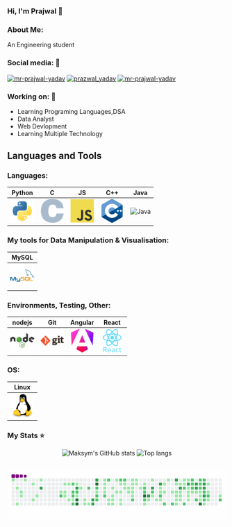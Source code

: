 ### Hi, I'm Prajwal 👋
  
### About Me:    
An Engineering student
   
### Social media: 📡    
<p align="left">
<a href="https://linkedin.com/in/mr-prajwal-yadav" target="blank"><img align="center" src="https://raw.githubusercontent.com/rahuldkjain/github-profile-readme-generator/master/src/images/icons/Social/linked-in-alt.svg" alt="mr-prajwal-yadav" height="30" width="40" /></a>
<a href="https://instagram.com/prazwal_yadav" target="blank"><img align="center" src="https://raw.githubusercontent.com/rahuldkjain/github-profile-readme-generator/master/src/images/icons/Social/instagram.svg" alt="prazwal_yadav" height="30" width="40" /></a>
<a href="https://x.com/MrPrajwalYadav/" target="blank"><img align="center" src="https://static.vecteezy.com/system/resources/previews/042/148/611/non_2x/new-twitter-x-logo-twitter-icon-x-social-media-icon-free-png.png" alt="mr-prajwal-yadav" height="50" width="50" /></a>
</p>





### Working on: 🚀

- Learning Programing Languages,DSA
- Data Analyst
- Web Devlopment
- Learning Multiple Technology


## Languages and Tools 
<div>

### Languages:
| Python | C | JS | C++ | Java |
|----------|----------|----------|-----|-----|
|  <img src="https://github.com/devicons/devicon/blob/master/icons/python/python-original.svg" title="Python"  alt="Python" width="55" height="55"/> |  <img src="https://github.com/devicons/devicon/blob/master/icons/c/c-original.svg" title="C"  alt="C" width="55" height="55"/> |  <img src="https://github.com/devicons/devicon/blob/master/icons/javascript/javascript-original.svg" title="JavaScript" alt="JavaScript" width="55" height="55"/> |  <img src="https://raw.githubusercontent.com/devicons/devicon/master/icons/cplusplus/cplusplus-original.svg" title="C++" alt="C++" width="55" height="55"/>|  <img src="https://1000logos.net/wp-content/uploads/2020/09/Java-Logo.png" title="Java" alt="Java" width="100" height="55"/>| 

  


### My tools for Data Manipulation & Visualisation:

| MySQL |
|----------|
|<img src="https://github.com/devicons/devicon/blob/master/icons/mysql/mysql-original-wordmark.svg" title="MySQL" alt="MySQL" width="55" height="55"/>|

  
### Environments, Testing, Other:

| nodejs | Git | Angular | React |
|----------|----------|----------|----------|
|<img src="https://github.com/devicons/devicon/blob/master/icons/nodejs/nodejs-original-wordmark.svg" title="nodejs" alt="NodeJS" width="55" height="55"/>|<img src="https://github.com/devicons/devicon/blob/master/icons/git/git-original-wordmark.svg" title="Git" alt="Git" width="55" height="55"/>|<img src="https://github.com/devicons/devicon/blob/master/icons/angular/angular-original.svg" title="Angular" alt="Angular" width="55" height="55"/> |<img src="https://github.com/devicons/devicon/blob/master/icons/react/react-original-wordmark.svg" title="React" alt="React" width="55" height="55"/>


### OS:

| Linux |
|----------|
| <img src="https://github.com/devicons/devicon/blob/master/icons/linux/linux-original.svg" title="Linux" alt="Linux" width="55" height="55"/> |



### My Stats ⭐

<div align="center">
<img alt="Maksym's GitHub stats" src="https://github-readme-stats.vercel.app/api?username=PrajwalYadav07&show_icons=true&theme=transparent"/>
<img alt="Top langs" src="https://github-readme-stats.vercel.app/api/top-langs/?username=PrajwalYadav07&layout=compact&&langs_count=8"/>
</div>


<div id="header" align="center">
  <img src="https://komarev.com/ghpvc/?username=prajwalyadav&label=Profile%20views&color=0e75b6&style=flat" alt=""/>
</div>

<p align="center">
 <img width="1000" src="https://raw.githubusercontent.com/Platane/snk/output/github-contribution-grid-snake.gif" alt="snake"/>
</p>




